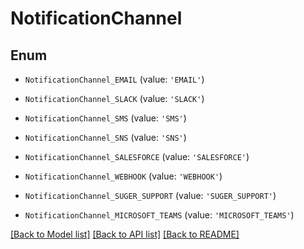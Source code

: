 # NotificationChannel


## Enum

* `NotificationChannel_EMAIL` (value: `'EMAIL'`)

* `NotificationChannel_SLACK` (value: `'SLACK'`)

* `NotificationChannel_SMS` (value: `'SMS'`)

* `NotificationChannel_SNS` (value: `'SNS'`)

* `NotificationChannel_SALESFORCE` (value: `'SALESFORCE'`)

* `NotificationChannel_WEBHOOK` (value: `'WEBHOOK'`)

* `NotificationChannel_SUGER_SUPPORT` (value: `'SUGER_SUPPORT'`)

* `NotificationChannel_MICROSOFT_TEAMS` (value: `'MICROSOFT_TEAMS'`)

[[Back to Model list]](../README.md#documentation-for-models) [[Back to API list]](../README.md#documentation-for-api-endpoints) [[Back to README]](../README.md)



